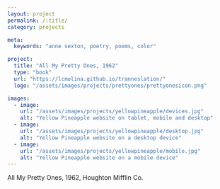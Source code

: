 ```yaml
---
layout: project
permalink: /:title/
category: projects

meta:
  keywords: "anne sexton, poetry, poems, color"

project:
  title: "All My Pretty Ones, 1962"
  type: "book"
  url: "https://lcmolina.github.io/tranneslation/"
  logo: "/assets/images/projects/prettyones/prettyonesicon.png"

images:
  - image:
    url: "/assets/images/projects/yellowpineapple/devices.jpg"
    alt: "Yellow Pineapple website on tablet, mobile and desktop"
  - image:
    url: "/assets/images/projects/yellowpineapple/desktop.jpg"
    alt: "Yellow Pineapple website on a desktop device"
  - image:
    url: "/assets/images/projects/yellowpineapple/mobile.jpg"
    alt: "Yellow Pineapple website on a mobile device"
---
```

<p>All My Pretty Ones, 1962, Houghton Mifflin Co.</p>

